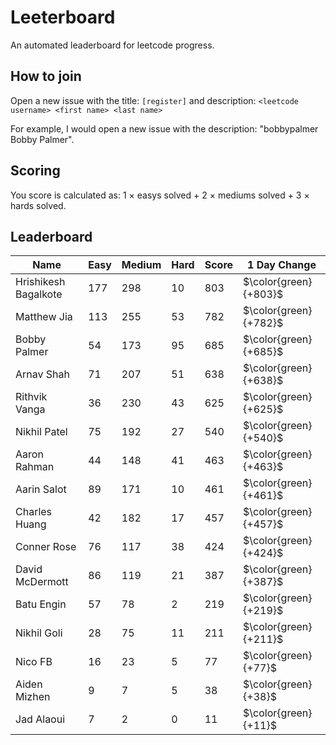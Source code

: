 # Leeterboard

An automated leaderboard for leetcode progress.

## How to join

Open a new issue with the title: `[register]` and description:
`<leetcode username> <first name> <last name>`

For example, I would open a new issue with the description: "bobbypalmer Bobby Palmer".

## Scoring

You score is calculated as:
1 $\times$ easys solved + 2 $\times$ mediums solved + 3 $\times$ hards solved.

## Leaderboard
| Name | Easy | Medium | Hard | Score | 1 Day Change |
| --- | --- | --- | --- | --- | --- |
| Hrishikesh Bagalkote | 177 | 298 | 10 | 803 | $\color{green}{+803}$ |
| Matthew Jia | 113 | 255 | 53 | 782 | $\color{green}{+782}$ |
| Bobby Palmer | 54 | 173 | 95 | 685 | $\color{green}{+685}$ |
| Arnav Shah | 71 | 207 | 51 | 638 | $\color{green}{+638}$ |
| Rithvik Vanga | 36 | 230 | 43 | 625 | $\color{green}{+625}$ |
| Nikhil Patel | 75 | 192 | 27 | 540 | $\color{green}{+540}$ |
| Aaron Rahman | 44 | 148 | 41 | 463 | $\color{green}{+463}$ |
| Aarin Salot | 89 | 171 | 10 | 461 | $\color{green}{+461}$ |
| Charles Huang | 42 | 182 | 17 | 457 | $\color{green}{+457}$ |
| Conner Rose | 76 | 117 | 38 | 424 | $\color{green}{+424}$ |
| David McDermott | 86 | 119 | 21 | 387 | $\color{green}{+387}$ |
| Batu Engin | 57 | 78 | 2 | 219 | $\color{green}{+219}$ |
| Nikhil Goli | 28 | 75 | 11 | 211 | $\color{green}{+211}$ |
| Nico FB | 16 | 23 | 5 | 77 | $\color{green}{+77}$ |
| Aiden Mizhen | 9 | 7 | 5 | 38 | $\color{green}{+38}$ |
| Jad Alaoui | 7 | 2 | 0 | 11 | $\color{green}{+11}$ |
